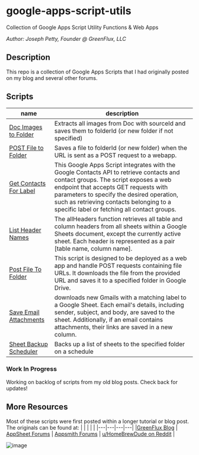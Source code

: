 # google-apps-script-utils
Collection of Google Apps Script Utility Functions & Web Apps

*Author: Joseph Petty, Founder @ GreenFlux, LLC*

## Description
This repo is a collection of Google Apps Scripts that I had originally posted on my blog and several other forums. 

## Scripts
|name|description|
|----|-----------|
|[Doc Images to Folder](scripts/Doc%20Images%20to%20Folder/docImgToFolder.js) | Extracts all images from Doc with sourceId and saves them to folderId (or new folder if not specified)|
|[POST File to Folder](scripts/Post%20File%20to%20Folder) | Saves a file to folderId (or new folder) when the URL is sent as a POST request to a webapp.|
|[Get Contacts For Label](scripts/Get%20Contacts%20For%20Label)|This Google Apps Script integrates with the Google Contacts API to retrieve contacts and contact groups. The script exposes a web endpoint that accepts GET requests with parameters to specify the desired operation, such as retrieving contacts belonging to a specific label or fetching all contact groups.|
|[List Header Names](scripts/List%20Header%20Names)|The allHeaders function retrieves all table and column headers from all sheets within a Google Sheets document, except the currently active sheet. Each header is represented as a pair [table name, column name].|
|[Post File To Folder](scripts/Post%20File%20to%20Folder)|This script is designed to be deployed as a web app and handle POST requests containing file URLs. It downloads the file from the provided URL and saves it to a specified folder in Google Drive.|
|[Save Email Attachments](scripts/Save%20Email%20Attachments)|downloads new Gmails with a matching label to a Google Sheet. Each email's details, including sender, subject, and body, are saved to the sheet. Additionally, if an email contains attachments, their links are saved in a new column.|
|[Sheet Backup Scheduler](scripts/Sheet%20Backup%20Scheduler)|Backs up a list of sheets to the specified folder on a schedule|

### Work In Progress
Working on backlog of scripts from my old blog posts. Check back for updates! 

## More Resources
Most of these scripts were first posted within a longer tutorial or blog post. The originals can be found at:
|   |   |   |   |
|---|---|---|---|
|[GreenFlux Blog](https://blog.greenflux.us/) | [AppSheet Forums](https://www.googlecloudcommunity.com/gc/forums/searchpage/tab/message?filter=location,authorId&q=script&noSynonym=false&location=category:appsheet&author_id=312288&collapse_discussion=true) | [Appsmith Forums](https://community.appsmith.com/tag/google-apps-script) | [u/HomeBrewDude on Reddit](https://www.reddit.com/user/HomeBrewDude/) |


![image](https://github.com/GreenFluxLLC/google-apps-script-utils/assets/24459976/c14013a0-cb7a-4843-8913-f82e86e9e167)
